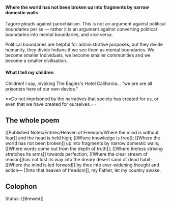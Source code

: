 #### Where the world has not been broken up into fragments by narrow domestic walls

Tagore pleads against parochialism. This is not an argument against political boundaries per se — rather it is an argument against converting political boundaries into mental boundaries, and vice versa.

Political boundaries are helpful for administrative purposes, but they divide humanity, they divide Indians if we see them as mental boundaries. We become smaller individuals, we become smaller communities and we become a smaller civilisation.

#### What I tell my children
Children! I say, invoking The Eagles's Hotel California… “we are are all prisoners here of our own device.”

==Do not imprisoned by the narratives that society has created for us, or even that we have created for ourselves.== 

## The whole poem
[[Published Notes/Entries/Heaven of Freedom/Where the mind is without fear]] and the head is held high;
[[Where knowledge is free]];
[[Where the world has not been broken]] up into fragments by narrow domestic walls;
[[Where words come out from the depth of truth]];
[[Where tireless striving stretches its arms]] towards perfection;
[[Where the clear stream of reason]]has not lost its way into the dreary desert sand of dead habit;
[[Where the mind is led forward]] by thee into ever-widening thought and action—
[[Into that heaven of freedom]], my Father, let my country awake.

## Colophon
Status: [[Brewed]]